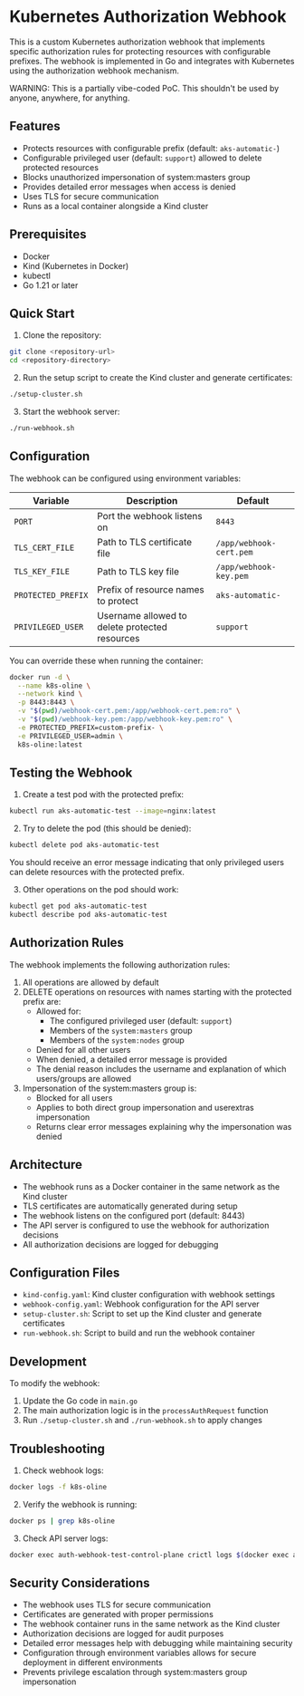 # Kubernetes Authorization Webhook

This is a custom Kubernetes authorization webhook that implements specific authorization rules for protecting resources with configurable prefixes. The webhook is implemented in Go and integrates with Kubernetes using the authorization webhook mechanism.

WARNING: This is a partially vibe-coded PoC. This shouldn't be used by anyone, anywhere, for anything.

## Features

- Protects resources with configurable prefix (default: `aks-automatic-`)
- Configurable privileged user (default: `support`) allowed to delete protected resources
- Blocks unauthorized impersonation of system:masters group
- Provides detailed error messages when access is denied
- Uses TLS for secure communication
- Runs as a local container alongside a Kind cluster

## Prerequisites

- Docker
- Kind (Kubernetes in Docker)
- kubectl
- Go 1.21 or later

## Quick Start

1. Clone the repository:
```bash
git clone <repository-url>
cd <repository-directory>
```

2. Run the setup script to create the Kind cluster and generate certificates:
```bash
./setup-cluster.sh
```

3. Start the webhook server:
```bash
./run-webhook.sh
```

## Configuration

The webhook can be configured using environment variables:

| Variable | Description | Default |
|----------|-------------|---------|
| `PORT` | Port the webhook listens on | `8443` |
| `TLS_CERT_FILE` | Path to TLS certificate file | `/app/webhook-cert.pem` |
| `TLS_KEY_FILE` | Path to TLS key file | `/app/webhook-key.pem` |
| `PROTECTED_PREFIX` | Prefix of resource names to protect | `aks-automatic-` |
| `PRIVILEGED_USER` | Username allowed to delete protected resources | `support` |

You can override these when running the container:
```bash
docker run -d \
  --name k8s-oline \
  --network kind \
  -p 8443:8443 \
  -v "$(pwd)/webhook-cert.pem:/app/webhook-cert.pem:ro" \
  -v "$(pwd)/webhook-key.pem:/app/webhook-key.pem:ro" \
  -e PROTECTED_PREFIX=custom-prefix- \
  -e PRIVILEGED_USER=admin \
  k8s-oline:latest
```

## Testing the Webhook

1. Create a test pod with the protected prefix:
```bash
kubectl run aks-automatic-test --image=nginx:latest
```

2. Try to delete the pod (this should be denied):
```bash
kubectl delete pod aks-automatic-test
```
You should receive an error message indicating that only privileged users can delete resources with the protected prefix.

3. Other operations on the pod should work:
```bash
kubectl get pod aks-automatic-test
kubectl describe pod aks-automatic-test
```

## Authorization Rules

The webhook implements the following authorization rules:

1. All operations are allowed by default
2. DELETE operations on resources with names starting with the protected prefix are:
   - Allowed for:
     - The configured privileged user (default: `support`)
     - Members of the `system:masters` group
     - Members of the `system:nodes` group
   - Denied for all other users
   - When denied, a detailed error message is provided
   - The denial reason includes the username and explanation of which users/groups are allowed
3. Impersonation of the system:masters group is:
   - Blocked for all users
   - Applies to both direct group impersonation and userextras impersonation
   - Returns clear error messages explaining why the impersonation was denied

## Architecture

- The webhook runs as a Docker container in the same network as the Kind cluster
- TLS certificates are automatically generated during setup
- The webhook listens on the configured port (default: 8443)
- The API server is configured to use the webhook for authorization decisions
- All authorization decisions are logged for debugging

## Configuration Files

- `kind-config.yaml`: Kind cluster configuration with webhook settings
- `webhook-config.yaml`: Webhook configuration for the API server
- `setup-cluster.sh`: Script to set up the Kind cluster and generate certificates
- `run-webhook.sh`: Script to build and run the webhook container

## Development

To modify the webhook:

1. Update the Go code in `main.go`
2. The main authorization logic is in the `processAuthRequest` function
3. Run `./setup-cluster.sh` and `./run-webhook.sh` to apply changes

## Troubleshooting

1. Check webhook logs:
```bash
docker logs -f k8s-oline
```

2. Verify the webhook is running:
```bash
docker ps | grep k8s-oline
```

3. Check API server logs:
```bash
docker exec auth-webhook-test-control-plane crictl logs $(docker exec auth-webhook-test-control-plane crictl ps --name kube-apiserver -q)
```

## Security Considerations

- The webhook uses TLS for secure communication
- Certificates are generated with proper permissions
- The webhook container runs in the same network as the Kind cluster
- Authorization decisions are logged for audit purposes
- Detailed error messages help with debugging while maintaining security
- Configuration through environment variables allows for secure deployment in different environments
- Prevents privilege escalation through system:masters group impersonation